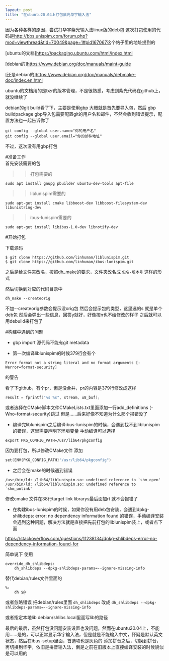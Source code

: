 ```yaml
---
layout: post
title: "在ubuntu20.04上打包紫光华宇输入法"
---
```


因为各种各样的原因，尝试打华宇紫光输入法linux版的deb包
这次打包使用的代码是<http://bbs.unispim.com/forum.php?mod=viewthread&tid=70049&page=1#pid167067>这个帖子里的地址提到的

[ubuntu的文档]<https://packaging.ubuntu.com/html/index.html>

[debian的]<https://www.debian.org/doc/manuals/maint-guide>

[还是debian的]<https://www.debian.org/doc/manuals/debmake-doc/index.en.html>

ubuntu的文档用的是bzr的版本管理，不是很熟悉，考虑到紫光代码在github上，就没继续了

debian的git build看了下，主要是使用gbp 大概就是首先要导入包，然后 gbp buildpackage
gbp导入包需要配置git的用户名和邮件，不然会收到错误提示，配置方法也一起告诉你了
```
git config --global user.name="你的用户名"
git config --global user.email="你的邮件地址"
```
不过，这次没有用gbp打包

#准备工作  
首先安装需要的包

>>打包需要的

```
sudo apt install gnupg pbuilder ubuntu-dev-tools apt-file
```  

>>liblunispim需要的

```
sudo apt-get install cmake libboost-dev libboost-filesystem-dev libunistring-dev
```   

>>ibus-lunispim需要的

```
sudo apt-get install libibus-1.0-dev libnotify-dev
```

#开始打包  

下载源码

```
$ git clone https://github.com/linhuman/liblunispim.git
$ git clone https://github.com/linhuman/ibus-lunispim.git
```

之后是给文件夹改名，按照dh_make的要求，文件夹改名成 `包名-版本号` 这样的形式
 
然后切换到对应的代码目录中

`dh_make --createorig`

不加--createorig参数会提示没orig包
然后会提示包的类型，这里选的s 就是单个deb包
然后会弹出一些信息，回答y就好，好像按n也不给修改的样子
之后就可以用debuild来打包了

#构建中遇到的问题

* gbp import 源代码不能有git metadata

* 第一次编译liblunispim的时候379行会有个

```
Error format not a string literal and no format arguments [-Werror=format-security]
```
的警告

看了下github，有个pr，但是没合并，pr的内容是379行修改成这样

```c
result = fprintf("%s %s", stream, u8_buf);
```

或者选择在CMake脚本文件CMakeLists.txt里面添加一行add_definitions (-Wno-format-security)跳过
但是……后来好像不知道为什么那个报错没了
* 编译完liblunispim之后编译ibus-lunispim的时候，会遇到找不到liblunispim的错误，这里需要声明下环境变量
手动编译可以选择

```
export PKG_CONFIG_PATH=/usr/lib64/pkgconfig
```

因为要打包，所以修改CMake文件
添加

```c
set(ENV{PKG_CONFIG_PATH}"/usr/lib64/pkgconfig")
```

* 之后会在make的时候遇到错误

```
/usr/bin/ld: /lib64/liblunispim.so: undefined reference to `shm_open'
/usr/bin/ld: /lib64/liblunispim.so: undefined reference to `shm_unlink'
```

修改cmake 文件在38行target link librarys最后面加rt 就不会报错了

* 在构建ibus-lunispim的时候，如果你没有用deb包安装，会遇到dpkg-shlibdeps: error: no dependency information found
的错误，手动编译安装会遇到这种问题，解决方法就是直接把先前打包的liblunispim装上，或者点下面

<https://stackoverflow.com/questions/11238134/dpkg-shlibdeps-error-no-dependency-information-found-for>

简单说下
使用
```
override_dh_shlibdeps:
    dh_shlibdeps --dpkg-shlibdeps-params=--ignore-missing-info
```
替代debian/rules文件里面的
```
%:
    dh $@
```
或者忽略错误
把debian/rules里面 `dh_shlibdeps` 改成 `dh_shlibdeps --dpkg-shlibdeps-params=--ignore-missing-info`

或者指定本地lib
debian/shlibs.local里面写lib的路径


最后的最后，虽然打包没问题安装设置也没问题，然而在ubuntu20.04上，不能用……是的，可以正常显示华宇输入法，但是就是不能输入中文，怀疑是默认英文状态，然后在ibus-setup里面，首选项也是灰色的
添加拼音之后，切换到拼音，再切换到华宇，依旧是拼音输入法，倒是之前在旧版本上直接编译安装的时候貌似是可以用的

